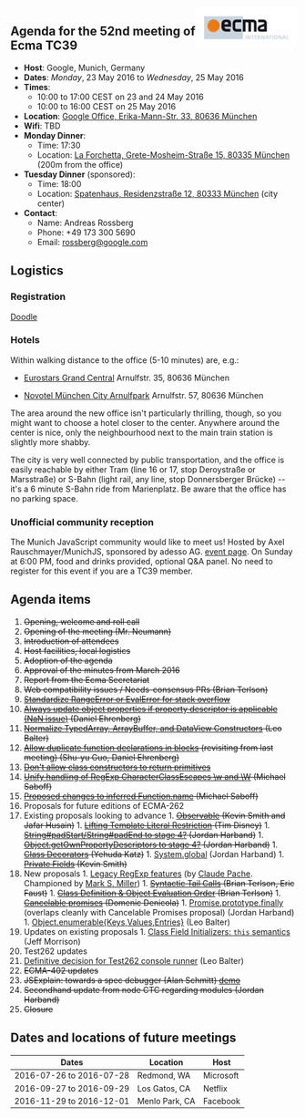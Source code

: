 <img src="../images/Ecma_RVB-003.jpg" align="right" height="70" alt="" />

## Agenda for the 52nd meeting of Ecma TC39

- **Host**: Google, Munich, Germany
- **Dates**: *Monday*, 23 May 2016 to *Wednesday*, 25 May 2016
- **Times**:
  - 10:00 to 17:00 CEST on 23 and 24 May 2016
  - 10:00 to 16:00 CEST on 25 May 2016
- **Location**: [Google Office, Erika-Mann-Str. 33, 80636 München](https://www.google.de/maps/place/Google/@48.1451203,11.5443629,17z/data=!4m2!3m1!1s0x0000000000000000:0xdd1b393a488b0ebf?hl=en)
- **Wifi**: TBD
- **Monday Dinner**:
  - Time: 17:30
  - Location: [La Forchetta, Grete-Mosheim-Straße 15, 80335 München](https://www.google.de/maps/@48.143283,11.5447974,18z?hl=en) (200m from the office)
- **Tuesday Dinner** (sponsored):
  - Time: 18:00
  - Location: [Spatenhaus, Residenzstraße 12, 80333 München](http://www.kuffler.de/en/spatenhaus_map.php) (city center)
- **Contact**:
  - Name: Andreas Rossberg
  - Phone: +49 173 300 5690
  - Email: rossberg@google.com

## Logistics

### Registration

[Doodle](https://ecma-international.doodle.com/poll/4aaaraya8c52eycv)

### Hotels

Within walking distance to the office (5-10 minutes) are, e.g.:

- [Eurostars Grand Central](http://www.eurostarshotels.co.uk/eurostars-grand-central.html)
  Arnulfstr. 35, 80636 München

- [Novotel München City Arnulfpark](http://www.novotel.com/gb/hotel-8866-novotel-muenchen-city-arnulfpark/index.shtml)
  Arnulfstr. 57, 80636 München

The area around the new office isn't particularly thrilling, though, so you might want to choose a hotel closer to the center.
Anywhere around the center is nice, only the neighbourhood next to the main train station is slightly more shabby.

The city is very well connected by public transportation, and the office is easily reachable by either Tram (line 16 or 17, stop Deroystraße or Marsstraße) or S-Bahn (light rail, any line, stop Donnersberger Brücke) -- it's a 6 minute S-Bahn ride from Marienplatz.
Be aware that the office has no parking space.

### Unofficial community reception

The Munich JavaScript community would like to meet us! Hosted by Axel Rauschmayer/MunichJS, sponsored by adesso AG. [event page](http://www.meetup.com/MunichJS-User-Group/events/230906074/). On Sunday at 6:00 PM, food and drinks provided, optional Q&A panel. No need to register for this event if you are a TC39 member.

## Agenda items

1. ~~Opening, welcome and roll call~~
  1. ~~Opening of the meeting (Mr. Neumann)~~
  1. ~~Introduction of attendees~~
  1. ~~Host facilities, local logistics~~
1. ~~Adoption of the agenda~~
1. ~~Approval of the minutes from March 2016~~
1. ~~Report from the Ecma Secretariat~~
1. ~~Web compatibility issues / Needs-consensus PRs (Brian Terlson)~~
  1. ~~[Standardize RangeError or EvalError for stack overflow](https://github.com/tc39/ecma262/pull/319)~~
  1. ~~[Always update object properties if property descriptor is applicable (NaN issue)](https://github.com/tc39/ecma262/pull/353) (Daniel Ehrenberg)~~
  1. ~~[Normalize TypedArray, ArrayBuffer, and DataView Constructors](https://github.com/tc39/ecma262/pull/410) (Leo Balter)~~
  1. ~~[Allow duplicate function declarations in blocks](https://github.com/tc39/ecma262/pull/453) (revisiting from last meeting) (Shu-yu Guo, Daniel Ehrenberg)~~
  1. ~~[Don't allow class constructors to return primitives](https://github.com/tc39/ecma262/pull/469)~~
  1. ~~[Unify handling of RegExp CharacterClassEscapes \w and \W](https://github.com/tc39/ecma262/pull/525) (Michael Saboff)~~
  1. ~~[Proposed changes to inferred Function.name](https://github.com/tc39/ecma262/pull/575) (Michael Saboff)~~
1. Proposals for future editions of ECMA-262
  1. Existing proposals looking to advance
    1. ~~[Observable](https://github.com/zenparsing/es-observable) (Kevin Smith and Jafar Husain)~~
    1. ~~[Lifting Template Literal Restriction](https://github.com/disnet/template-literal-revision) (Tim Disney)~~
    1. ~~[String#padStart/String#padEnd to stage 4?](https://github.com/tc39/proposal-string-pad-start-end) (Jordan Harband)~~
    1. ~~[Object.getOwnPropertyDescriptors to stage 4?](https://github.com/tc39/proposal-object-getownpropertydescriptors) (Jordan Harband)~~
    1. ~~[Class Decorators](https://github.com/tc39/proposal-decorators) (Yehuda Katz)~~
    1. [System.global](https://github.com/tc39/proposal-global) (Jordan Harband)
    1. ~~[Private Fields](https://github.com/tc39/proposal-private-fields/) (Kevin Smith)~~
  1. New proposals
    1. [Legacy RegExp features](https://github.com/claudepache/es-regexp-legacy-static-properties) (by [Claude Pache](https://github.com/claudepache). Championed by [Mark S. Miller](https://github.com/erights))
    1. ~~[Syntactic Tail Calls](https://github.com/tc39/proposal-ptc-syntax) (Brian Terlson, Eric Faust)~~
    1. ~~[Class Definition & Object Evaluation Order](https://onedrive.live.com/redir?page=view&resid=A7BBCE1FC8EE16DB!442046&authkey=!AEeXmhZASk50KjA) (Brian Terlson)~~
    1. ~~[Cancelable promises](https://docs.google.com/presentation/d/1V4vmC54gJkwAss1nfEt9ywc-QOVOfleRxD5qtpMpc8U/edit?usp=sharing) (Domenic Denicola)~~
    1. [Promise.prototype.finally](https://github.com/ljharb/proposal-promise-finally) (overlaps cleanly with Cancelable Promises proposal) (Jordan Harband)
    1. [Object.enumerable{Keys,Values,Entries}](https://github.com/leobalter/object-enumerables) (Leo Balter)
  1. Updates on existing proposals
    1. [Class Field Initializers: `this` semantics](https://github.com/jeffmo/es-class-fields-and-static-properties/issues/34) (Jeff Morrison)
1. Test262 updates
  1. [Definitive decision for Test262 console runner](https://github.com/tc39/test262/issues/647) (Leo Balter)
1. ~~ECMA-402 updates~~
1. ~~JSExplain: towards a spec debugger (Alan Schmitt) [demo](http://ajacs.inria.fr/jsexplain/driver.html)~~
1. ~~Secondhand update from node CTC regarding modules (Jordan Harband)~~
1. ~~Closure~~

## Dates and locations of future meetings

| Dates                    | Location          | Host       |
|--------------------------|-------------------|------------|
| 2016-07-26 to 2016-07-28 | Redmond, WA       | Microsoft  |
| 2016-09-27 to 2016-09-29 | Los Gatos, CA     | Netflix    |
| 2016-11-29 to 2016-12-01 | Menlo Park, CA    | Facebook   |
